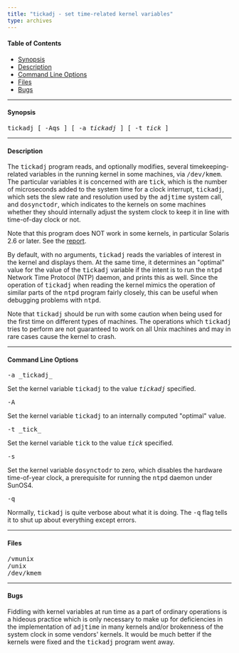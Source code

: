 ```yaml
---
title: "tickadj - set time-related kernel variables"
type: archives
---
```


#### Table of Contents

*   [Synopsis](/archives/4.1.2/tickadj/#synopsis)
*   [Description](/archives/4.1.2/tickadj/#description)
*   [Command Line Options](/archives/4.1.2/tickadj/#command-line-options)
*   [Files](/archives/4.1.2/tickadj/#files)
*   [Bugs](/archives/4.1.2/tickadj/#bugs)

* * *

#### Synopsis

<tt>tickadj [ -Aqs ] [ -a _tickadj_ ] [ -t _tick_ ]</tt>

* * *

#### Description

The <tt>tickadj</tt> program reads, and optionally modifies, several timekeeping-related variables in the running kernel in some machines, via <tt>/dev/kmem</tt>. The particular variables it is concerned with are <tt>tick</tt>, which is the number of microseconds added to the system time for a clock interrupt, <tt>tickadj</tt>, which sets the slew rate and resolution used by the <tt>adjtime</tt> system call, and <tt>dosynctodr</tt>, which indicates to the kernels on some machines whether they should internally adjust the system clock to keep it in line with time-of-day clock or not.

Note that this program does NOT work in some kernels, in particular Solaris 2.6 or later. See the [report](/archives/hints/solaris-dosynctodr).

By default, with no arguments, <tt>tickadj</tt> reads the variables of interest in the kernel and displays them. At the same time, it determines an "optimal" value for the value of the <tt>tickadj</tt> variable if the intent is to run the <tt>ntpd</tt> Network Time Protocol (NTP) daemon, and prints this as well. Since the operation of <tt>tickadj</tt> when reading the kernel mimics the operation of similar parts of the <tt>ntpd</tt> program fairly closely, this can be useful when debugging problems with <tt>ntpd</tt>.

Note that <tt>tickadj</tt> should be run with some caution when being used for the first time on different types of machines. The operations which <tt>tickadj</tt> tries to perform are not guaranteed to work on all Unix machines and may in rare cases cause the kernel to crash.

* * *

#### Command Line Options

<dt><tt>-a _tickadj_</tt></dt>

Set the kernel variable <tt>tickadj</tt> to the value _<tt>tickadj</tt>_ specified.

<dt><tt>-A</tt></dt>

Set the kernel variable <tt>tickadj</tt> to an internally computed "optimal" value.

<dt><tt>-t _tick_</tt></dt>

Set the kernel variable <tt>tick</tt> to the value _<tt>tick</tt>_ specified.

<dt><tt>-s</tt></dt>

Set the kernel variable <tt>dosynctodr</tt> to zero, which disables the hardware time-of-year clock, a prerequisite for running the <tt>ntpd</tt> daemon under SunOS4.

<dt><tt>-q</tt></dt>

Normally, <tt>tickadj</tt> is quite verbose about what it is doing. The <tt>-q</tt> flag tells it to shut up about everything except errors.

* * *

#### Files

<tt>/vmunix  
/unix  
/dev/kmem  
</tt>

* * *

#### Bugs

Fiddling with kernel variables at run time as a part of ordinary operations is a hideous practice which is only necessary to make up for deficiencies in the implementation of <tt>adjtime</tt> in many kernels and/or brokenness of the system clock in some vendors' kernels. It would be much better if the kernels were fixed and the <tt>tickadj</tt> program went away.